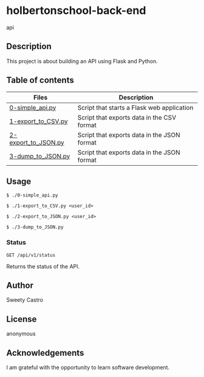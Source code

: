# holbertonschool-back-end
api

## Description
This project is about building an API using Flask and Python.

## Table of contents
Files | Description
----- | -----------
[0-simple_api.py](./0-simple_api.py) | Script that starts a Flask web application
[1-export_to_CSV.py](./1-export_to_CSV.py) | Script that exports data in the CSV format
[2-export_to_JSON.py](./2-export_to_JSON.py) | Script that exports data in the JSON format
[3-dump_to_JSON.py](./3-dump_to_JSON.py) | Script that exports data in the JSON format

## Usage
```
$ ./0-simple_api.py
```
```
$ ./1-export_to_CSV.py <user_id>
```
```
$ ./2-export_to_JSON.py <user_id>
```
```
$ ./3-dump_to_JSON.py
```

### Status
```
GET /api/v1/status
```
Returns the status of the API.

## Author
Sweety Castro 

## License
 anonymous
## Acknowledgements
I am grateful with the opportunity to learn software development.

